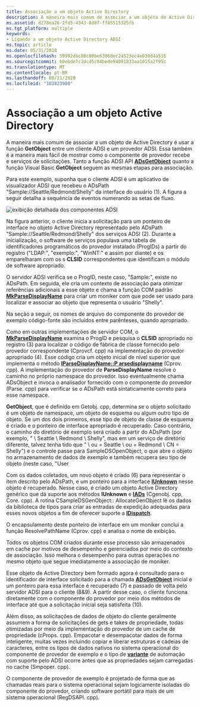 ```yaml
---
title: Associação a um objeto Active Directory
description: A maneira mais comum de associar a um objeto de Active Directory é usar a função GetObject entre um cliente ADSI e um provedor ADSI.
ms.assetid: d278ea26-2fd5-4343-8d87-ff85515325fb
ms.tgt_platform: multiple
keywords:
- Ligando a um objeto Active Directory ADSI
ms.topic: article
ms.date: 05/31/2018
ms.openlocfilehash: 59992dbc88c00be6306dec24523ec4e030d4a516
ms.sourcegitcommit: b0ebdefc3dcd5c04bede94091833aa1015a2f95c
ms.translationtype: MT
ms.contentlocale: pt-BR
ms.lasthandoff: 08/21/2020
ms.locfileid: "103823980"
---
```

# <a name="binding-to-an-active-directory-object"></a>Associação a um objeto Active Directory

A maneira mais comum de associar a um objeto de Active Directory é usar a função **GetObject** entre um cliente ADSI e um provedor ADSI. Essa também é a maneira mais fácil de mostrar como o componente de provedor recebe e serviços de solicitações. Tanto a função ADSI API [**ADsGetObject**](/windows/desktop/api/Adshlp/nf-adshlp-adsgetobject) quanto a função Visual Basic **GetObject** seguem as mesmas etapas para associação.

Para este exemplo, suponha que o cliente ADSI é um aplicativo de visualizador ADSI que recebeu o ADsPath "Sample://Seattle/Redmond/Shelly" da interface do usuário (1). A figura a seguir detalha a sequência de eventos numerando as setas de fluxo.

![exibição detalhada dos componentes ADSI](images/dscsex.png)

Na figura anterior, o cliente inicia a solicitação para um ponteiro de interface no objeto Active Directory representado pelo ADsPath "Sample://Seattle/Redmond/Shelly" dos serviços ADSI (2). Durante a inicialização, o software de serviços populava uma tabela de identificadores programáticos do provedor instalado (ProgIDs) a partir do registro ("LDAP:", "exemplo:", "WinNT:" e assim por diante) e os emparelharam com os s **CLSID** correspondentes que identificam o módulo de software apropriado.

O servidor ADSI verifica se o ProgID, neste caso, "Sample:", existe no ADsPath. Em seguida, ele cria um contexto de associação para otimizar referências adicionais a esse objeto e chama a função COM padrão [**MkParseDisplayName**](/windows/win32/api/objbase/nf-objbase-mkparsedisplayname) para criar um moniker com que pode ser usado para localizar e associar ao objeto que representa o usuário "Shelly".

Na seção a seguir, os nomes de arquivo do componente do provedor de exemplo código-fonte são incluídos entre parênteses, quando apropriado.

Como em outras implementações de servidor COM, o [**MkParseDisplayName**](/windows/win32/api/objbase/nf-objbase-mkparsedisplayname) examina o ProgID e pesquisa o **CLSID** apropriado no registro (3) para localizar o código de fábrica de classe fornecido pelo provedor correspondente (Cprovcf. cpp) na implementação do provedor apropriado (4). Esse código cria um objeto inicial de nível superior que implementa o método [**IParseDisplayName::P arsedisplayname**](/windows/win32/api/oleidl/nf-oleidl-iparsedisplayname-parsedisplayname) (Cprov. cpp). A implementação do provedor de **ParseDisplayName** resolve o caminho no próprio namespace do provedor. Isso eventualmente chama ADsObject e invoca o analisador fornecido com o componente do provedor (Parse. cpp) para verificar se o ADsPath está sintaticamente correto para esse namespace.

**GetObject**, que é definido em Getobj. cpp, determina se o objeto solicitado é um objeto de namespace, um objeto de esquema ou algum outro tipo de objeto. Se um dos dois primeiros, esse tipo de objeto de classe de esquema é criado e o ponteiro de interface apropriado é recuperado. Caso contrário, o caminho do diretório de exemplo será criado a partir do ADsPath (por exemplo, " \\ Seattle \\ Redmond \\ Shelly", mas em um serviço de diretório diferente, talvez tenha tido que " \\ ou = Seattle \\ ou = Redmond \\ CN = Shelly") e o controle passe para SampleDSOpenObject, o que abre o objeto no armazenamento de dados de exemplo e também recupera seu tipo de objeto (neste caso, "User

Com os dados coletados, um novo objeto é criado (6) para representar o item descrito pelo ADsPath, e um ponteiro para a interface [**IUnknown**](/windows/win32/api/unknwn/nn-unknwn-iunknown) nesse objeto é recuperado. Nesse caso, é criado um objeto Active Directory genérico que dá suporte aos métodos **IUnknown** e [**IADs**](/windows/desktop/api/Iads/nn-iads-iads) (Cgenobj. cpp, Core. cpp). A rotina CSampleDSGenObject:: AllocateGenObject lê os dados da biblioteca de tipos para criar as entradas de expedição adequadas para esses novos objetos a fim de oferecer suporte a [**IDispatch**](/windows/win32/api/oaidl/nn-oaidl-idispatch).

O encapsulamento deste ponteiro de interface em um moniker conclui a função ResolvePathName (Cprov. cpp) e analisa o nome de exibição.

Todos os objetos COM criados durante esse processo são armazenados em cache por motivos de desempenho e gerenciados por meio do contexto de associação. Isso melhora o desempenho para outras operações no mesmo objeto que segue imediatamente a associação de moniker.

Esse objeto de Active Directory bem formado agora é consultado para o identificador de interface solicitado para a chamada [**ADsGetObject**](/windows/desktop/api/Adshlp/nf-adshlp-adsgetobject) inicial e um ponteiro para essa interface é recuperado (7) e passado de volta pelo servidor ADSI para o cliente (8&9). A partir desse caso, o cliente funciona diretamente com o componente do provedor por meio dos métodos de interface até que a solicitação inicial seja satisfeita (10).

Além disso, as solicitações de dados de objeto do cliente geralmente assumem a forma de solicitações de gets e takes de propriedade, todas otimizadas por meio da implementação do provedor de um cache de propriedade (cProps. cpp). Empacotar e desempacotar dados de forma inteligente, muitas vezes incluindo copiar e liberar estruturas e cadeias de caracteres, entre os tipos de dados nativos no sistema operacional do componente de provedor de exemplo e o tipo de [**variante**](/windows/win32/api/oaidl/ns-oaidl-variant) de automação com suporte pelo ADSI ocorre antes que as propriedades sejam carregadas no cache (Smpoper. cpp).

O componente de provedor de exemplo é projetado de forma que as chamadas reais para o sistema operacional sejam logicamente isoladas do componente do provedor, criando software portátil para mais de um sistema operacional (RegDSAPI. cpp).

 

 